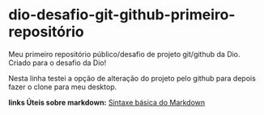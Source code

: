 # dio-desafio-git-github-primeiro-repositório
Meu primeiro repositório público/desafio de projeto git/github da Dio.
Criado para o desafio da Dio!

Nesta linha testei a opção de alteração do projeto pelo github para depois fazer o clone para meu desktop.

**links Úteis sobre markdown:**
[Sintaxe básica do Markdown](https://www.markdownguide.org/)
